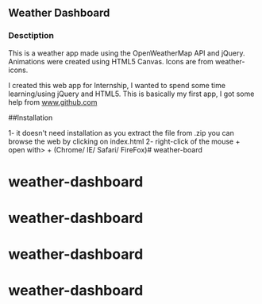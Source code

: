 ## Weather Dashboard


### Desctiption

This is a weather app made using the OpenWeatherMap API and jQuery. Animations were created using HTML5 Canvas. Icons are from weather-icons.

I created this web app for Internship, I wanted to spend some time learning/using jQuery and HTML5. This is basically my first app, I got some help from www.github.com


##Installation


1- it doesn't need installation as you extract the file from .zip you can browse the web by clicking on index.html 
2- right-click of the mouse + open with> + (Chrome/ IE/ Safari/ FireFox)# weather-board
# weather-dashboard
# weather-dashboard
# weather-dashboard
# weather-dashboard

